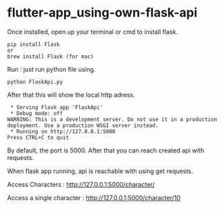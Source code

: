 # flutter-app_using-own-flask-api


Once installed, open up your terminal or cmd to install flask.

	pip install Flask 
	or 
	brew install Flask (for mac)


Run : just run python file using.

	python FlaskApi.py

After that this will show the local http adress.

	 * Serving Flask app 'FlaskApi'
	 * Debug mode: off
	WARNING: This is a development server. Do not use it in a production deployment. Use a production WSGI server instead.
	 * Running on http://127.0.0.1:5000
	Press CTRL+C to quit

By default, the port is 5000. After that you can reach created api with requests.

When flask app running, api is reachable with using get requests.

Access Characters : http://127.0.0.1:5000/character/

Access a single character : http://127.0.0.1:5000/character/10
